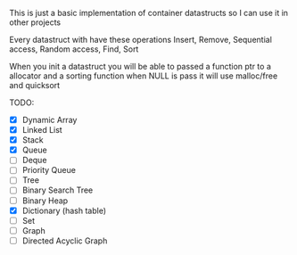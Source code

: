 This is just a basic implementation of container datastructs so I can use it in other projects

Every datastruct with have these operations
Insert, Remove, Sequential access, Random access, Find, Sort

When you init a datastruct you will be able to passed a function ptr to a allocator and a sorting function
when NULL is pass it will use malloc/free and quicksort

TODO:
- [x] Dynamic Array
- [x] Linked List
- [x] Stack
- [x] Queue
- [ ] Deque
- [ ] Priority Queue
- [ ] Tree
- [ ] Binary Search Tree
- [ ] Binary Heap
- [x] Dictionary (hash table)
- [ ] Set
- [ ] Graph
- [ ] Directed Acyclic Graph 
